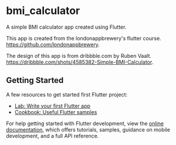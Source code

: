 # bmi_calculator

A simple BMI calculator app created using Flutter.

This app is created from the londonappbrewery's flutter course. https://github.com/londonappbrewery.

The design of this app is from dribbble.com by Ruben Vaalt. https://dribbble.com/shots/4585382-Simple-BMI-Calculator.

## Getting Started

A few resources to get started first Flutter project:

- [Lab: Write your first Flutter app](https://docs.flutter.dev/get-started/codelab)
- [Cookbook: Useful Flutter samples](https://docs.flutter.dev/cookbook)

For help getting started with Flutter development, view the
[online documentation](https://docs.flutter.dev/), which offers tutorials,
samples, guidance on mobile development, and a full API reference.

